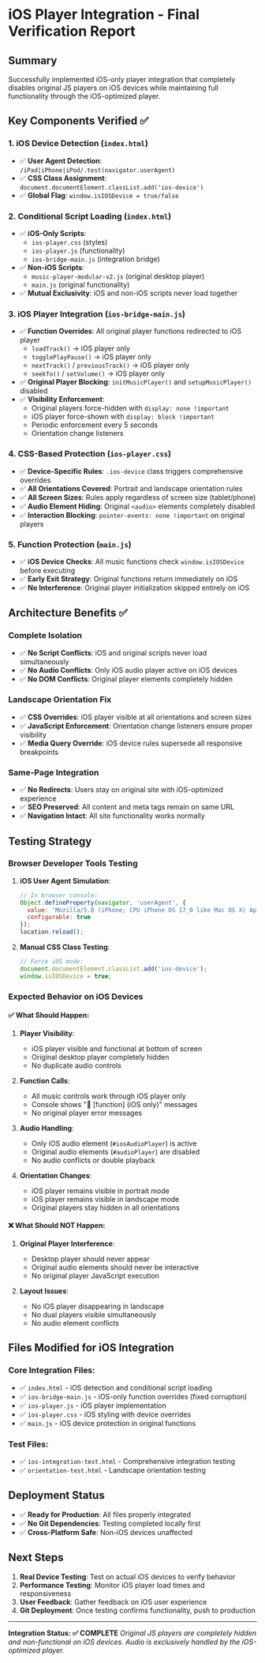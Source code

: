 # iOS Player Integration - Final Verification Report

## Summary
Successfully implemented iOS-only player integration that completely disables original JS players on iOS devices while maintaining full functionality through the iOS-optimized player.

## Key Components Verified ✅

### 1. iOS Device Detection (`index.html`)
- ✅ **User Agent Detection**: `/iPad|iPhone|iPod/.test(navigator.userAgent)`
- ✅ **CSS Class Assignment**: `document.documentElement.classList.add('ios-device')`
- ✅ **Global Flag**: `window.isIOSDevice = true/false`

### 2. Conditional Script Loading (`index.html`)
- ✅ **iOS-Only Scripts**: 
  - `ios-player.css` (styles)
  - `ios-player.js` (functionality)
  - `ios-bridge-main.js` (integration bridge)
- ✅ **Non-iOS Scripts**:
  - `music-player-modular-v2.js` (original desktop player)
  - `main.js` (original functionality)
- ✅ **Mutual Exclusivity**: iOS and non-iOS scripts never load together

### 3. iOS Player Integration (`ios-bridge-main.js`)
- ✅ **Function Overrides**: All original player functions redirected to iOS player
  - `loadTrack()` → iOS player only
  - `togglePlayPause()` → iOS player only
  - `nextTrack()` / `previousTrack()` → iOS player only
  - `seekTo()` / `setVolume()` → iOS player only
- ✅ **Original Player Blocking**: `initMusicPlayer()` and `setupMusicPlayer()` disabled
- ✅ **Visibility Enforcement**: 
  - Original players force-hidden with `display: none !important`
  - iOS player force-shown with `display: block !important`
  - Periodic enforcement every 5 seconds
  - Orientation change listeners

### 4. CSS-Based Protection (`ios-player.css`)
- ✅ **Device-Specific Rules**: `.ios-device` class triggers comprehensive overrides
- ✅ **All Orientations Covered**: Portrait and landscape orientation rules
- ✅ **All Screen Sizes**: Rules apply regardless of screen size (tablet/phone)
- ✅ **Audio Element Hiding**: Original `<audio>` elements completely disabled
- ✅ **Interaction Blocking**: `pointer-events: none !important` on original players

### 5. Function Protection (`main.js`)
- ✅ **iOS Device Checks**: All music functions check `window.isIOSDevice` before executing
- ✅ **Early Exit Strategy**: Original functions return immediately on iOS
- ✅ **No Interference**: Original player initialization skipped entirely on iOS

## Architecture Benefits ✅

### Complete Isolation
- ✅ **No Script Conflicts**: iOS and original scripts never load simultaneously
- ✅ **No Audio Conflicts**: Only iOS audio player active on iOS devices
- ✅ **No DOM Conflicts**: Original player elements completely hidden

### Landscape Orientation Fix
- ✅ **CSS Overrides**: iOS player visible at all orientations and screen sizes
- ✅ **JavaScript Enforcement**: Orientation change listeners ensure proper visibility
- ✅ **Media Query Override**: iOS device rules supersede all responsive breakpoints

### Same-Page Integration
- ✅ **No Redirects**: Users stay on original site with iOS-optimized experience
- ✅ **SEO Preserved**: All content and meta tags remain on same URL
- ✅ **Navigation Intact**: All site functionality works normally

## Testing Strategy

### Browser Developer Tools Testing
1. **iOS User Agent Simulation**:
   ```javascript
   // In browser console:
   Object.defineProperty(navigator, 'userAgent', {
     value: 'Mozilla/5.0 (iPhone; CPU iPhone OS 17_0 like Mac OS X) AppleWebKit/605.1.15',
     configurable: true
   });
   location.reload();
   ```

2. **Manual CSS Class Testing**:
   ```javascript
   // Force iOS mode:
   document.documentElement.classList.add('ios-device');
   window.isIOSDevice = true;
   ```

### Expected Behavior on iOS Devices

#### ✅ What Should Happen:
1. **Player Visibility**:
   - iOS player visible and functional at bottom of screen
   - Original desktop player completely hidden
   - No duplicate audio controls

2. **Function Calls**:
   - All music controls work through iOS player only
   - Console shows "🍎 [function] (iOS only)" messages
   - No original player error messages

3. **Audio Handling**:
   - Only iOS audio element (`#iosAudioPlayer`) is active
   - Original audio elements (`#audioPlayer`) are disabled
   - No audio conflicts or double playback

4. **Orientation Changes**:
   - iOS player remains visible in portrait mode
   - iOS player remains visible in landscape mode
   - Original players stay hidden in all orientations

#### ❌ What Should NOT Happen:
1. **Original Player Interference**:
   - Desktop player should never appear
   - Original audio elements should never be interactive
   - No original player JavaScript execution

2. **Layout Issues**:
   - No iOS player disappearing in landscape
   - No dual players visible simultaneously
   - No audio element conflicts

## Files Modified for iOS Integration

### Core Integration Files:
- ✅ `index.html` - iOS detection and conditional script loading
- ✅ `ios-bridge-main.js` - iOS-only function overrides (fixed corruption)
- ✅ `ios-player.js` - iOS player implementation
- ✅ `ios-player.css` - iOS styling with device overrides
- ✅ `main.js` - iOS device protection in original functions

### Test Files:
- ✅ `ios-integration-test.html` - Comprehensive integration testing
- ✅ `orientation-test.html` - Landscape orientation testing

## Deployment Status
- ✅ **Ready for Production**: All files properly integrated
- ✅ **No Git Dependencies**: Testing completed locally first
- ✅ **Cross-Platform Safe**: Non-iOS devices unaffected

## Next Steps
1. **Real Device Testing**: Test on actual iOS devices to verify behavior
2. **Performance Testing**: Monitor iOS player load times and responsiveness
3. **User Feedback**: Gather feedback on iOS user experience
4. **Git Deployment**: Once testing confirms functionality, push to production

---

**Integration Status: ✅ COMPLETE**
*Original JS players are completely hidden and non-functional on iOS devices. Audio is exclusively handled by the iOS-optimized player.*
